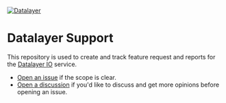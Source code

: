 [![Datalayer](https://assets.datalayer.design/datalayer-25.svg)](https://datalayer.io)

# Datalayer Support

This repository is used to create and track feature request and reports for the [Datalayer IO](https://datalayer.io) service.

- [Open an issue](https://github.com/datalayer/support/issues/new/choose) if the scope is clear.
- [Open a discussion](https://github.com/datalayer/support/discussions/new) if you'd like to discuss and get more opinions before opening an issue.
